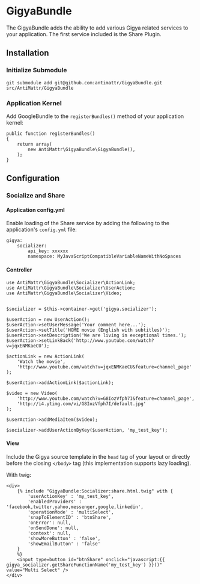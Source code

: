 # GigyaBundle

The GigyaBundle adds the ability to add various Gigya related services
to your application. The first service included is the Share Plugin.

## Installation

### Initialize Submodule

    git submodule add git@github.com:antimattr/GigyaBundle.git src/AntiMattr/GigyaBundle

### Application Kernel

Add GoogleBundle to the `registerBundles()` method of your application kernel:

    public function registerBundles()
    {
        return array(
            new AntiMattr\GigyaBundle\GigyaBundle(),
        );
    }

## Configuration

### Socialize and Share

#### Application config.yml

Enable loading of the Share service by adding the following to
the application's `config.yml` file:

    gigya:
        socializer:
            api_key: xxxxxx
            namespace: MyJavaScriptCompatibleVariableNameWithNoSpaces

#### Controller

    use AntiMattr\GigyaBundle\Socializer\ActionLink;
    use AntiMattr\GigyaBundle\Socializer\UserAction;
    use AntiMattr\GigyaBundle\Socializer\Video;


    $socializer = $this->container->get('gigya.socializer');

    $userAction = new UserAction();
    $userAction->setUserMessage('Your comment here...');
    $userAction->setTitle('HOME movie (English with subtitles)');
    $userAction->setDescription('We are living in exceptional times.');
    $userAction->setLinkBack('http://www.youtube.com/watch?v=jqxENMKaeCU');

    $actionLink = new ActionLink(
        'Watch the movie',
        'http://www.youtube.com/watch?v=jqxENMKaeCU&feature=channel_page'
    );

    $userAction->addActionLink($actionLink);

    $video = new Video(
        'http://www.youtube.com/watch?v=G8IozVfph7I&feature=channel_page',
        'http://i4.ytimg.com/vi/G8IozVfph7I/default.jpg'
    );

    $userAction->addMediaItem($video);

    $socializer->addUserActionByKey($userAction, 'my_test_key');

#### View

Include the Gigya source template in the `head` tag of your layout or directly before the closing `</body>` tag (this implementation supports lazy loading).

With twig:

    <div>
        {% include "GigyaBundle:Socializer:share.html.twig" with {
            'userActionKey' : 'my_test_key',
            'enabledProviders' : 'facebook,twitter,yahoo,messenger,google,linkedin',
            'operationMode' : 'multiSelect',
            'snapToElementID' : 'btnShare',
            'onError': null,
            'onSendDone': null,
            'context': null,
            'showMoreButton' : 'false',
            'showEmailButton' : 'false'
        }
        %}
        <input type=button id="btnShare" onclick="javascript:{{ gigya_socializer.getShareFunctionName('my_test_key') }}()" value="Multi Select" />
    </div>
